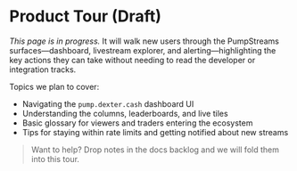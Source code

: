 # Product Tour (Draft)

_This page is in progress._ It will walk new users through the PumpStreams surfaces—dashboard, livestream explorer, and alerting—highlighting the key actions they can take without needing to read the developer or integration tracks.

Topics we plan to cover:

- Navigating the `pump.dexter.cash` dashboard UI
- Understanding the columns, leaderboards, and live tiles
- Basic glossary for viewers and traders entering the ecosystem
- Tips for staying within rate limits and getting notified about new streams

> Want to help? Drop notes in the docs backlog and we will fold them into this tour.
